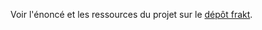 Voir l'énoncé et les ressources du projet sur le [dépôt frakt](https://github.com/haveneer-training/frakt).